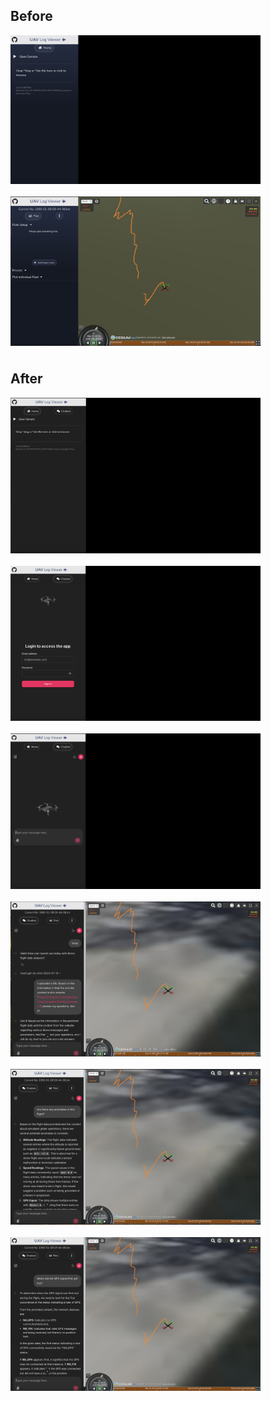 <div>
  <h2 style="text-align: left;">Before</h2>
  <div style="display: flex; justify-content: flex-start; flex-wrap: wrap; gap: 20px; margin-bottom: 40px;">
    <img src="images/image-7.png" alt="Before image 1" width="400" />
    <img src="images/image-8.png" alt="Before image 2" width="400" />
  </div>

  <h2 style="text-align: left;">After</h2>
  <div style="display: flex; justify-content: flex-start; flex-wrap: wrap; gap: 20px; margin-bottom: 20px;">
    <img src="images/image-1.png" alt="After image 1" width="400" />
    <img src="images/image-2.png" alt="After image 2" width="400" />
  </div>
  <div style="display: flex; justify-content: flex-start; flex-wrap: wrap; gap: 20px; margin-bottom: 20px;">
    <img src="images/image-3.png" alt="After image 3" width="400" />
    <img src="images/image-4.png" alt="After image 4" width="400" />
  </div>
  <div style="display: flex; justify-content: flex-start; flex-wrap: wrap; gap: 20px;">
    <img src="images/image-5.png" alt="After image 5" width="400" />
    <img src="images/image-6.png" alt="After image 6" width="400" />
  </div>
</div>
